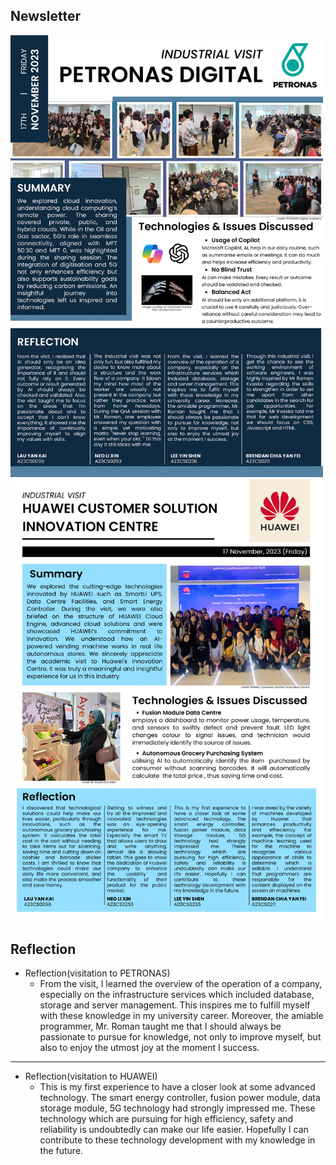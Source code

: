 ## Newsletter
<img src = "Newsletter1.jpg" width = "500" >
<img src = "Newsletter2.jpg" width = "500" >

## Reflection
- Reflection(visitation to PETRONAS)
  - From the visit, I learned the overview of the operation of a company, especially on the infrastructure services which included database, storage and server management. This inspires me to fulfill myself with these knowledge in my university career. Moreover, the amiable programmer, Mr. Roman taught me that I should always be passionate to pursue for knowledge, not only to improve myself, but also to enjoy the utmost joy at the moment I success.
  
<hr>

- Reflection(visitation to HUAWEI)
  - This is my first experience to have a closer look at some advanced technology. The smart energy controller, fusion power module, data storage module, 5G technology had strongly impressed me. These technology which are pursuing for high efficiency, safety and reliability is undoubtedly can make our life easier. Hopefully I can contribute to these technology development with my knowledge in the future.

